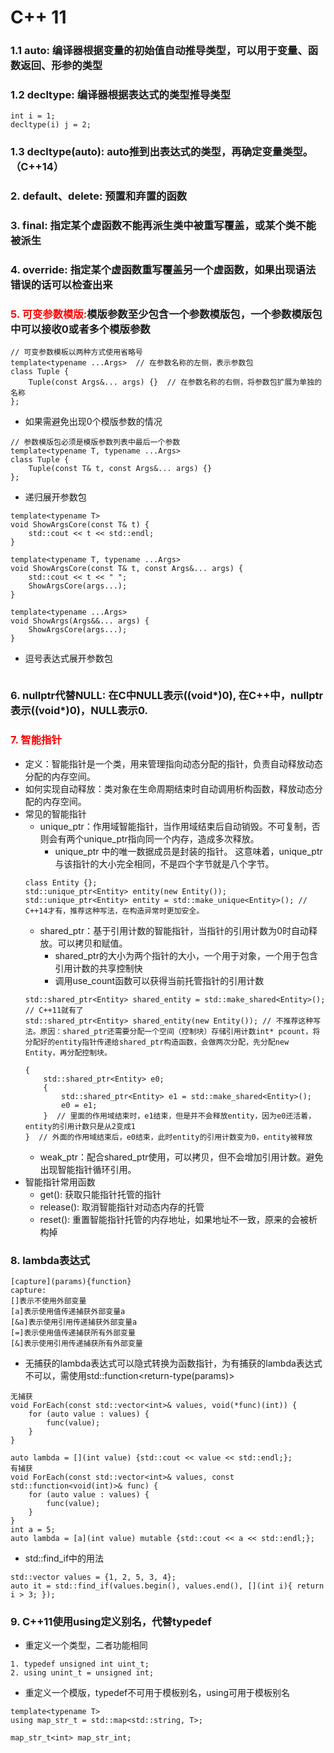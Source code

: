 # C++ 11

### 1.1 auto: 编译器根据变量的初始值自动推导类型，可以用于变量、函数返回、形参的类型
### 1.2 decltype: 编译器根据表达式的类型推导类型
```
int i = 1;
decltype(i) j = 2;
```
### 1.3 decltype(auto): auto推到出表达式的类型，再确定变量类型。（C++14）
### 2. default、delete: 预置和弃置的函数
### 3. final: 指定某个虚函数不能再派生类中被重写覆盖，或某个类不能被派生
### 4. override: 指定某个虚函数重写覆盖另一个虚函数，如果出现语法错误的话可以检查出来
###  <font color=red>5. 可变参数模版:</font>模版参数至少包含一个参数模版包，一个参数模版包中可以接收0或者多个模版参数
```
// 可变参数模板以两种方式使用省略号
template<typename ...Args>  // 在参数名称的左侧，表示参数包
class Tuple {
    Tuple(const Args&... args) {}  // 在参数名称的右侧，将参数包扩展为单独的名称
};
```
* 如果需避免出现0个模版参数的情况
```
// 参数模版包必须是模版参数列表中最后一个参数
template<typename T, typename ...Args>
class Tuple {
    Tuple(const T& t, const Args&... args) {}
};
```
* 递归展开参数包
```
template<typename T>
void ShowArgsCore(const T& t) {
    std::cout << t << std::endl;
}

template<typename T, typename ...Args>
void ShowArgsCore(const T& t, const Args&... args) {
    std::cout << t << " ";
    ShowArgsCore(args...);
}

template<typename ...Args>
void ShowArgs(Args&&... args) {
    ShowArgsCore(args...);
}
```
* 逗号表达式展开参数包
```
```
### 6. nullptr代替NULL: 在C中NULL表示((void*)0), 在C++中，nullptr表示((void*)0)，NULL表示0.
### <font color=red>7. 智能指针</font>
* 定义：智能指针是一个类，用来管理指向动态分配的指针，负责自动释放动态分配的内存空间。
* 如何实现自动释放：类对象在生命周期结束时自动调用析构函数，释放动态分配的内存空间。
* 常见的智能指针
    * unique_ptr：作用域智能指针，当作用域结束后自动销毁。不可复制，否则会有两个unique_ptr指向同一个内存，造成多次释放。
        * unique_ptr 中的唯一数据成员是封装的指针。 这意味着，unique_ptr 与该指针的大小完全相同，不是四个字节就是八个字节。
    ```
    class Entity {};
    std::unique_ptr<Entity> entity(new Entity());
    std::unique_ptr<Entity> entity = std::make_unique<Entity>(); // C++14才有，推荐这种写法，在构造异常时更加安全。
    ```
    * shared_ptr：基于引用计数的智能指针，当指针的引用计数为0时自动释放。可以拷贝和赋值。
        * shared_ptr的大小为两个指针的大小，一个用于对象，一个用于包含引用计数的共享控制快
        * 调用use_count函数可以获得当前托管指针的引用计数
    ```
    std::shared_ptr<Entity> shared_entity = std::make_shared<Entity>(); // C++11就有了
    std::shared_ptr<Entity> shared_entity(new Entity()); // 不推荐这种写法。原因：shared_ptr还需要分配一个空间（控制块）存储引用计数int* pcount，将分配好的entity指针传递给shared_ptr构造函数，会做两次分配，先分配new Entity，再分配控制块。
    ```
    ```
    {
        std::shared_ptr<Entity> e0;
        {
            std::shared_ptr<Entity> e1 = std::make_shared<Entity>();
            e0 = e1;
        }  // 里面的作用域结束时，e1结束，但是并不会释放entity，因为e0还活着，entity的引用计数只是从2变成1
    }  // 外面的作用域结束后，e0结束，此时entity的引用计数变为0，entity被释放
    ```
    * weak_ptr：配合shared_ptr使用，可以拷贝，但不会增加引用计数。避免出现智能指针循环引用。
* 智能指针常用函数
    * get(): 获取只能指针托管的指针
    * release(): 取消智能指针对动态内存的托管
    * reset(): 重置智能指针托管的内存地址，如果地址不一致，原来的会被析构掉

### 8. lambda表达式
```
[capture](params){function}
capture:
[]表示不使用外部变量
[a]表示使用值传递捕获外部变量a
[&a]表示使用引用传递捕获外部变量a
[=]表示使用值传递捕获所有外部变量
[&]表示使用引用传递捕获所有外部变量
```
* 无捕获的lambda表达式可以隐式转换为函数指针，为有捕获的lambda表达式不可以，需使用std::function<return-type(params)>
```
无捕获
void ForEach(const std::vector<int>& values, void(*func)(int)) {
    for (auto value : values) {
        func(value);
    }
}

auto lambda = [](int value) {std::cout << value << std::endl;};
有捕获
void ForEach(const std::vector<int>& values, const std::function<void(int)>& func) {
    for (auto value : values) {
        func(value);
    }
}
int a = 5;
auto lambda = [a](int value) mutable {std::cout << a << std::endl;};
```
* std::find_if中的用法
```
std::vector values = {1, 2, 5, 3, 4};
auto it = std::find_if(values.begin(), values.end(), [](int i){ return i > 3; });
```

### 9. C++11使用using定义别名，代替typedef
* 重定义一个类型，二者功能相同
```
1. typedef unsigned int uint_t;
2. using unint_t = unsigned int;
```
* 重定义一个模版，typedef不可用于模板别名，using可用于模板别名
```
template<typename T>
using map_str_t = std::map<std::string, T>;

map_str_t<int> map_str_int;
```